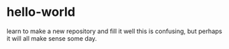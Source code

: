 # hello-world
learn to make a new repository and fill it
well this is confusing, but perhaps it will all make sense some day.
